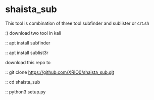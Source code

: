 # shaista_sub
This tool is combination of three tool subfinder and sublister or crt.sh 


:) download two tool in kali 



 :: apt install subfinder

 
 :: apt install sublist3r 
 
download this repo to 

:: git clone https://github.com/XRIO0/shaista_sub.git

:: cd shaista_sub

:: python3 setup.py
